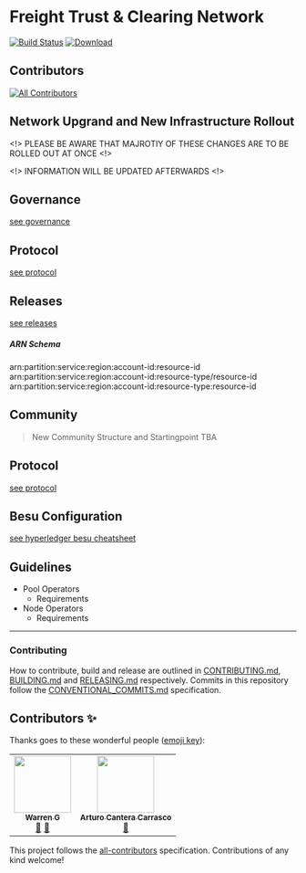 # Freight Trust & Clearing Network

[![Build Status](https://travis-ci.com/freight-chain/network.svg?branch=master)](https://travis-ci.com/freight-chain/network)
[![Download](https://api.bintray.com/packages/hyperledger-org/besu-repo/besu/images/download.svg)](https://bintray.com/hyperledger-org/besu-repo/besu/_latestVersion)

## Contributors

<!-- ALL-CONTRIBUTORS-BADGE:START - Do not remove or modify this section -->

[![All Contributors](https://img.shields.io/badge/all_contributors-2-orange.svg?style=flat-square)](#contributors-)

<!-- ALL-CONTRIBUTORS-BADGE:END -->


## Network Upgrand and New Infrastructure Rollout 


<!> PLEASE BE AWARE THAT MAJROTIY OF THESE CHANGES ARE TO BE ROLLED OUT AT ONCE <!>

<!> INFORMATION WILL BE UPDATED AFTERWARDS <!>



## Governance

[see governance](https://github.com/freight-chain/rfc)

## Protocol

[see protocol](https://github.com/freight-trust/protocol)

## Releases

[see releases](https://github.com/freight-trust/releases])

##### ARN Schema

arn:partition:service:region:account-id:resource-id
arn:partition:service:region:account-id:resource-type/resource-id
arn:partition:service:region:account-id:resource-type:resource-id

## Community

> New Community Structure and Startingpoint TBA

## Protocol

[see protocol](https://github.com/freight-trust/protocol)

## Besu Configuration

[see hyperledger besu cheatsheet](https://github.com/freight-trust/node)

## Guidelines

- Pool Operators
  - Requirements
- Node Operators
  - Requirements

---

### Contributing

How to contribute, build and release are outlined in
[CONTRIBUTING.md](CONTRIBUTING.md), [BUILDING.md](BUILDING.md) and
[RELEASING.md](RELEASING.md) respectively. Commits in this repository follow the
[CONVENTIONAL_COMMITS.md](CONVENTIONAL_COMMITS.md) specification.

## Contributors ✨

Thanks goes to these wonderful people
([emoji key](https://allcontributors.org/docs/en/emoji-key)):

<!-- ALL-CONTRIBUTORS-LIST:START - Do not remove or modify this section -->
<!-- prettier-ignore-start -->
<!-- markdownlint-disable -->
<table>
  <tr>
    <td align="center"><a href="https://github.com/Wazzag99"><img src="https://avatars2.githubusercontent.com/u/33938431?v=4" width="100px;" alt=""/><br /><sub><b>Warren G</b></sub></a><br /><a href="#userTesting-Wazzag99" title="User Testing">📓</a> <a href="https://github.com/freight-chain/network/pulls?q=is%3Apr+reviewed-by%3AWazzag99" title="Reviewed Pull Requests">👀</a></td>
    <td align="center"><a href="https://github.com/xcantera"><img src="https://avatars0.githubusercontent.com/u/34890623?v=4" width="100px;" alt=""/><br /><sub><b>Arturo Cantera Carrasco</b></sub></a><br /><a href="#userTesting-xcantera" title="User Testing">📓</a></td>
  </tr>
</table>

<!-- markdownlint-enable -->
<!-- prettier-ignore-end -->

<!-- ALL-CONTRIBUTORS-LIST:END -->

This project follows the
[all-contributors](https://github.com/all-contributors/all-contributors)
specification. Contributions of any kind welcome!
